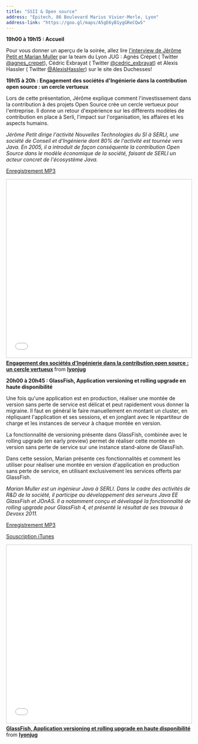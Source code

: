 ```yaml
---
title: "SSII & Open source"
address: "Epitech, 86 Boulevard Marius Vivier-Merle, Lyon"
address-link: "https://goo.gl/maps/A5gE6yB1ygGReCQw5"
---
```


**19h00 à 19h15 : Accueil**

Pour vous donner un aperçu de la soirée, allez lire
[l'interview de Jérôme Petit et Marian Muller](http://jduchess.org/duchess-france/blog/glassfish-opensource-et-ssii-rencontre-avec-des-serliens/)
par la team du Lyon JUG :
Agnès Crépet ( <i class="fab fa-twitter"></i><span class="d-sm-none"> Twitter</span> [@agnes_crepet](http://twitter.com/agnes_crepet)),
Cédric Exbrayat ( <i class="fab fa-twitter"></i><span class="d-sm-none"> Twitter</span> [@cedric_exbrayat](http://twitter.com/cedric_exbrayat)) et
Alexis Hassler ( <i class="fab fa-twitter"></i><span class="d-sm-none"> Twitter</span> [@AlexisHassler](http://twitter.com/AlexisHassler))
sur le site des Duchesses!

**19h15 à 20h : Engagement des sociétés d'Ingénierie dans la contribution open source : un cercle vertueux**

Lors de cette présentation, Jérôme explique comment l'investissement dans la contribution à des projets Open Source crée un cercle vertueux pour l'entreprise.
Il donne un retour d'expérience sur les différents modèles de contribution en place à Serli, l'impact sur l'organisation, les affaires et les aspects humains.

*Jérôme Petit dirige l'activité Nouvelles Technologies du SI à SERLI, une société de Conseil et d'Ingénierie dont 80% de l'activité est tournée vers Java. En 2005, il a introduit de façon conséquente la contribution Open Source dans le modèle économique de la société, faisant de SERLI un acteur concret de l'écosystème Java.*

[Enregistrement MP3](http://pod.cast-it.fr/lyonjug-21-02-2012-ssii-oss.mp3)

<iframe src="//www.slideshare.net/slideshow/embed_code/key/DM9hKEhXwoFVfZ" width="595" height="485" frameborder="0" marginwidth="0" marginheight="0" scrolling="no" style="border:1px solid #CCC; border-width:1px; margin-bottom:5px; max-width: 100%;" allowfullscreen> </iframe> <div style="margin-bottom:5px"> <strong> <a href="//www.slideshare.net/lyonjug/engagement-des-socits-dingnierie-dans-la-contribution-open-source-un-cercle-vertueux" title="Engagement des sociétés d&#x27;Ingénierie dans la contribution open source : un cercle vertueux" target="_blank">Engagement des sociétés d&#x27;Ingénierie dans la contribution open source : un cercle vertueux</a> </strong> from <strong><a href="https://www.slideshare.net/lyonjug" target="_blank">lyonjug</a></strong> </div>

**20h00 à 20h45 : GlassFish, Application versioning et rolling upgrade en haute disponibilité**

Une fois qu'une application est en production, réaliser une montée de version sans perte de service est délicat et peut rapidement vous donner la migraine. Il faut en général le faire manuellement en montant un cluster, en répliquant l'application et ses sessions, et en jonglant avec le répartiteur de charge et les instances de serveur à chaque montée en version.

La fonctionnalité de versioning présente dans GlassFish, combinée avec le rolling upgrade (en early preview) permet de réaliser cette montée en version sans perte de service sur une instance stand-alone de GlassFish.

Dans cette session, Marian présente ces fonctionnalités et comment les utiliser pour réaliser une montée en version d'application en production sans perte de service, en utilisant exclusivement les services offerts par GlassFish.

*Marian Muller est un ingénieur Java à SERLI. Dans le cadre des activités de R&D de la société, il participe au développement des serveurs Java EE GlassFish et JOnAS. Il a notamment conçu et développé la fonctionnalité de rolling upgrade pour GlassFish 4, et présenté le résultat de ses travaux à Devoxx 2011.*

[Enregistrement MP3](http://pod.cast-it.fr/lyonjug-21-02-2012-gf-rolling.mp3)

[Souscription iTunes](http://itunes.apple.com/fr/podcast/cast-it/id438995372)

<iframe src="//www.slideshare.net/slideshow/embed_code/key/dFsTsBs9fgMRXY" width="595" height="485" frameborder="0" marginwidth="0" marginheight="0" scrolling="no" style="border:1px solid #CCC; border-width:1px; margin-bottom:5px; max-width: 100%;" allowfullscreen> </iframe> <div style="margin-bottom:5px"> <strong> <a href="//www.slideshare.net/lyonjug/glassfish-application-versioning-et-rolling-upgrade-en-haute-disponibilit" title="GlassFish, Application versioning et rolling upgrade en haute disponibilité" target="_blank">GlassFish, Application versioning et rolling upgrade en haute disponibilité</a> </strong> from <strong><a href="https://www.slideshare.net/lyonjug" target="_blank">lyonjug</a></strong> </div>
